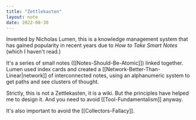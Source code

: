 ```yaml
---
title: "Zettlekasten"
layout: note
date: 2022-08-30
---
```


Invented by Nicholas Lumen, this is a knowledge management system that has gained popularity in recent years due to *How to Take Smart Notes* (which I haven't read.)

It's a series of small notes ([[Notes-Should-Be-Atomic]]) linked together. Lumen used index cards and created a [[Network-Better-Than-Linear|network]] of interconnected notes, using an alphanumeric system to get paths and see clusters of thought.

Strictly, this is not a Zettlekasten, it is a wiki. But the principles have helped me to design it. And you need to avoid [[Tool-Fundamentalism]] anyway.

It's also important to avoid the [[Collectors-Fallacy]].
